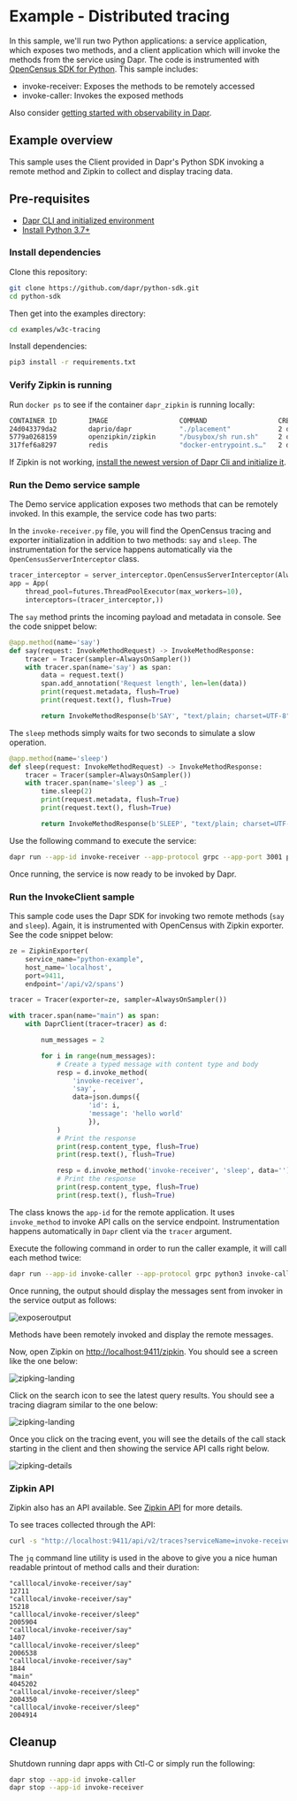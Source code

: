 # Example - Distributed tracing

In this sample, we'll run two Python applications: a service application, which exposes two methods, and a client application which will invoke the methods from the service using Dapr. The code is instrumented with [OpenCensus SDK for Python](https://opencensus.io/guides/grpc/python/).
This sample includes:

- invoke-receiver: Exposes the methods to be remotely accessed
- invoke-caller: Invokes the exposed methods

Also consider [getting started with observability in Dapr](https://github.com/dapr/quickstarts/tree/master/tutorials/observability).
 
## Example overview

This sample uses the Client provided in Dapr's Python SDK invoking a remote method and Zipkin to collect and display tracing data. 

## Pre-requisites

- [Dapr CLI and initialized environment](https://docs.dapr.io/getting-started)
- [Install Python 3.7+](https://www.python.org/downloads/)

### Install dependencies

Clone this repository:

```sh
git clone https://github.com/dapr/python-sdk.git
cd python-sdk
```

Then get into the examples directory:

```sh
cd examples/w3c-tracing
```

Install dependencies:

<!-- STEP
name: Install deps
-->

```sh
pip3 install -r requirements.txt
```

<!-- END_STEP -->

### Verify Zipkin is running

Run `docker ps` to see if the container `dapr_zipkin` is running locally: 

```bash
CONTAINER ID        IMAGE                  COMMAND                  CREATED             STATUS              PORTS                              NAMES
24d043379da2        daprio/dapr            "./placement"            2 days ago          Up 32 hours         0.0.0.0:6050->50005/tcp            dapr_placement
5779a0268159        openzipkin/zipkin      "/busybox/sh run.sh"     2 days ago          Up 32 hours         9410/tcp, 0.0.0.0:9411->9411/tcp   dapr_zipkin
317fef6a8297        redis                  "docker-entrypoint.s…"   2 days ago          Up 32 hours         0.0.0.0:6379->6379/tcp             dapr_redis
```

If Zipkin is not working, [install the newest version of Dapr Cli and initialize it](https://docs.dapr.io/getting-started/install-dapr-cli/).

### Run the Demo service sample

The Demo service application exposes two methods that can be remotely invoked. In this example, the service code has two parts:

In the `invoke-receiver.py` file, you will find the OpenCensus tracing and exporter initialization in addition to two methods: `say` and `sleep`. The instrumentation for the service happens automatically via the `OpenCensusServerInterceptor` class.
```python
tracer_interceptor = server_interceptor.OpenCensusServerInterceptor(AlwaysOnSampler())
app = App(
    thread_pool=futures.ThreadPoolExecutor(max_workers=10),
    interceptors=(tracer_interceptor,))
```


The `say` method prints the incoming payload and metadata in console. See the code snippet below:

```python
@app.method(name='say')
def say(request: InvokeMethodRequest) -> InvokeMethodResponse:
    tracer = Tracer(sampler=AlwaysOnSampler())
    with tracer.span(name='say') as span:
        data = request.text()
        span.add_annotation('Request length', len=len(data))
        print(request.metadata, flush=True)
        print(request.text(), flush=True)

        return InvokeMethodResponse(b'SAY', "text/plain; charset=UTF-8")
```

The `sleep` methods simply waits for two seconds to simulate a slow operation.
```python
@app.method(name='sleep')
def sleep(request: InvokeMethodRequest) -> InvokeMethodResponse:
    tracer = Tracer(sampler=AlwaysOnSampler())
    with tracer.span(name='sleep') as _:
        time.sleep(2)
        print(request.metadata, flush=True)
        print(request.text(), flush=True)

        return InvokeMethodResponse(b'SLEEP', "text/plain; charset=UTF-8")
```

Use the following command to execute the service:

<!-- STEP
name: Run app with tracing
expected_stdout_lines:
  - "✅  You're up and running! Both Dapr and your app logs will appear here."
  - "✅  Exited Dapr successfully"
  - "✅  Exited App successfully"
background: true
sleep: 5
-->

```sh
dapr run --app-id invoke-receiver --app-protocol grpc --app-port 3001 python3 invoke-receiver.py
```

<!-- END_STEP -->

Once running, the service is now ready to be invoked by Dapr.


### Run the InvokeClient sample

This sample code uses the Dapr SDK for invoking two remote methods (`say` and `sleep`). Again, it is instrumented with OpenCensus with Zipkin exporter. See the code snippet below:

```python
ze = ZipkinExporter(
    service_name="python-example",
    host_name='localhost',
    port=9411,
    endpoint='/api/v2/spans')

tracer = Tracer(exporter=ze, sampler=AlwaysOnSampler())

with tracer.span(name="main") as span:
    with DaprClient(tracer=tracer) as d:

        num_messages = 2

        for i in range(num_messages):
            # Create a typed message with content type and body
            resp = d.invoke_method(
                'invoke-receiver',
                'say',
                data=json.dumps({
                    'id': i,
                    'message': 'hello world'
                    }),
            )
            # Print the response
            print(resp.content_type, flush=True)
            print(resp.text(), flush=True)

            resp = d.invoke_method('invoke-receiver', 'sleep', data='')
            # Print the response
            print(resp.content_type, flush=True)
            print(resp.text(), flush=True)
```

The class knows the `app-id` for the remote application. It uses `invoke_method` to invoke API calls on the service endpoint. Instrumentation happens automatically in `Dapr` client via the `tracer` argument.
 
Execute the following command in order to run the caller example, it will call each method twice:

<!-- STEP
name: Run caller app with tracing
match_order: none
expected_stdout_lines:
  - "✅  You're up and running! Both Dapr and your app logs will appear here."
  - '== APP == text/plain'
  - '== APP == SAY'
  - '== APP == text/plain'
  - '== APP == SLEEP'
  - '== APP == text/plain'
  - '== APP == SAY'
  - "✅  Exited App successfully"
background: true
sleep: 10
-->

```bash
dapr run --app-id invoke-caller --app-protocol grpc python3 invoke-caller.py
```

<!-- END_STEP -->

<!-- STEP
name: Pause for manual validation
manual_pause_message: "Zipkin tracing running on http://localhost:9411. Please open in your browser and test manually."
-->

<!-- END_STEP -->

Once running, the output should display the messages sent from invoker in the service output as follows:

![exposeroutput](./img/service.png)

Methods have been remotely invoked and display the remote messages.

Now, open Zipkin on [http://localhost:9411/zipkin](http://localhost:9411/zipkin). You should see a screen like the one below:

![zipking-landing](./img/zipkin-landing.png)

Click on the search icon to see the latest query results. You should see a tracing diagram similar to the one below:

![zipking-landing](./img/zipkin-result.png)

Once you click on the tracing event, you will see the details of the call stack starting in the client and then showing the service API calls right below.

![zipking-details](./img/zipkin-details.png)

### Zipkin API

Zipkin also has an API available. See [Zipkin API](https://zipkin.io/zipkin-api/) for more details.

To see traces collected through the API:

<!-- STEP
match_order: none
expected_stdout_lines:
  - '"calllocal/invoke-receiver/say"'
  - '"calllocal/invoke-receiver/sleep"'
  - '"calllocal/invoke-receiver/say"'
  - '"calllocal/invoke-receiver/sleep"'
name: Curl validate
-->

```bash
curl -s "http://localhost:9411/api/v2/traces?serviceName=invoke-receiver&spanName=calllocal%2Finvoke-receiver%2Fsay&limit=10" -H  "accept: application/json" | jq ".[][] | .name, .duration"
```

<!-- END_STEP -->

The `jq` command line utility is used in the above to give you a nice human readable printout of method calls and their duration:

```
"calllocal/invoke-receiver/say"
12711
"calllocal/invoke-receiver/say"
15218
"calllocal/invoke-receiver/sleep"
2005904
"calllocal/invoke-receiver/say"
1407
"calllocal/invoke-receiver/sleep"
2006538
"calllocal/invoke-receiver/say"
1844
"main"
4045202
"calllocal/invoke-receiver/sleep"
2004350
"calllocal/invoke-receiver/sleep"
2004914
```

## Cleanup

Shutdown running dapr apps with Ctl-C or simply run the following:

<!-- STEP
expected_stdout_lines: 
  - '✅  app stopped successfully: invoke-receiver'
name: Shutdown dapr
-->

```bash
dapr stop --app-id invoke-caller
dapr stop --app-id invoke-receiver
```

<!-- END_STEP -->


